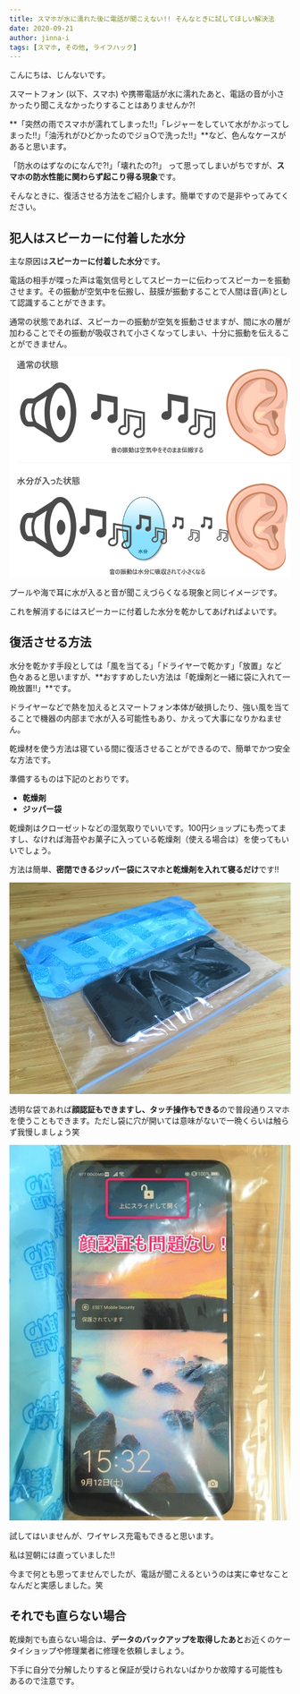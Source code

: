 ```yaml
---
title: スマホが水に濡れた後に電話が聞こえない!! そんなときに試してほしい解決法
date: 2020-09-21
author: jinna-i
tags: [スマホ, その他, ライフハック]
---
```


こんにちは、じんないです。

スマートフォン (以下、スマホ) や携帯電話が水に濡れたあと、電話の音が小さかったり聞こえなかったりすることはありませんか?!

**「突然の雨でスマホが濡れてしまった!!」「レジャーをしていて水がかぶってしまった!!」「油汚れがひどかったのでジョ○で洗った!!」**など、色んなケースがあると思います。

「防水のはずなのになんで?!」「壊れたの?!」 って思ってしまいがちですが、**スマホの防水性能に関わらず起こり得る現象**です。

そんなときに、復活させる方法をご紹介します。簡単ですので是非やってみてください。

## 犯人はスピーカーに付着した水分

主な原因は**スピーカーに付着した水分**です。

電話の相手が喋った声は電気信号としてスピーカーに伝わってスピーカーを振動させます。その振動が空気中を伝搬し、鼓膜が振動することで人間は音(声)として認識することができます。

通常の状態であれば、スピーカーの振動が空気を振動させますが、間に水の層が加わることでその振動が吸収されて小さくなってしまい、十分に振動を伝えることができません。

![](images/what-to-do-if-your-smartphone-gets-wet-1.png)

プールや海で耳に水が入ると音が聞こえづらくなる現象と同じイメージです。

これを解消するにはスピーカーに付着した水分を乾かしてあげればよいです。

## 復活させる方法

水分を乾かす手段としては「風を当てる」「ドライヤーで乾かす」「放置」など色々あると思いますが、**おすすめしたい方法は「乾燥剤と一緒に袋に入れて一晩放置!!」**です。

ドライヤーなどで熱を加えるとスマートフォン本体が破損したり、強い風を当てることで機器の内部まで水が入る可能性もあり、かえって大事になりかねません。

乾燥材を使う方法は寝ている間に復活させることができるので、簡単でかつ安全な方法です。

準備するものは下記のとおりです。

- **乾燥剤**
- **ジッパー袋**

乾燥剤はクローゼットなどの湿気取りでいいです。100円ショップにも売ってますし、なければ海苔やお菓子に入っている乾燥剤（使える場合は）を使ってもいいでしょう。

方法は簡単、**密閉できるジッパー袋にスマホと乾燥剤を入れて寝るだけ**です!!

![](images/what-to-do-if-your-smartphone-gets-wet-2.jpg)

透明な袋であれば**顔認証もできますし、タッチ操作もできる**ので普段通りスマホを使うこともできます。ただし袋に穴が開いては意味がないで一晩くらいは触らず我慢しましょう笑

![](images/what-to-do-if-your-smartphone-gets-wet-3.jpg)

試してはいませんが、ワイヤレス充電もできると思います。

私は翌朝には直っていました!!

今まで何とも思ってませんでしたが、電話が聞こえるというのは実に幸せなことなんだと実感しました。笑

## それでも直らない場合

乾燥剤でも直らない場合は、**データのバックアップを取得したあと**お近くのケータイショップや修理業者に修理を依頼しましょう。

下手に自分で分解したりすると保証が受けられないばかりか故障する可能性もあるので注意です。